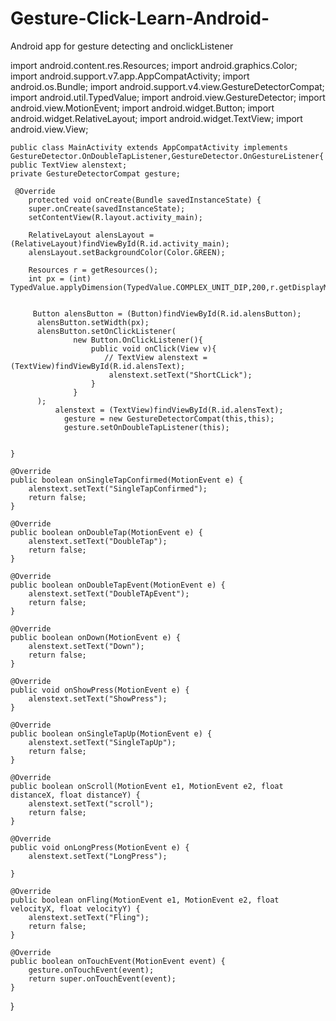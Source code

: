 # Gesture-Click-Learn-Android-
Android app for gesture detecting and onclickListener



import android.content.res.Resources;
import android.graphics.Color;
import android.support.v7.app.AppCompatActivity;
import android.os.Bundle;
import android.support.v4.view.GestureDetectorCompat;
import android.util.TypedValue;
import android.view.GestureDetector;
import android.view.MotionEvent;
import android.widget.Button;
import android.widget.RelativeLayout;
import android.widget.TextView;
import android.view.View;


    public class MainActivity extends AppCompatActivity implements GestureDetector.OnDoubleTapListener,GestureDetector.OnGestureListener{
    public TextView alenstext;
    private GestureDetectorCompat gesture;

     @Override
        protected void onCreate(Bundle savedInstanceState) {
        super.onCreate(savedInstanceState);
        setContentView(R.layout.activity_main);

        RelativeLayout alensLayout = (RelativeLayout)findViewById(R.id.activity_main);
        alensLayout.setBackgroundColor(Color.GREEN);

        Resources r = getResources();
        int px = (int) TypedValue.applyDimension(TypedValue.COMPLEX_UNIT_DIP,200,r.getDisplayMetrics());


         Button alensButton = (Button)findViewById(R.id.alensButton);
          alensButton.setWidth(px);
          alensButton.setOnClickListener(
                  new Button.OnClickListener(){
                      public void onClick(View v){
                         // TextView alenstext = (TextView)findViewById(R.id.alensText);
                          alenstext.setText("ShortCLick");
                      }
                  }
          );
              alenstext = (TextView)findViewById(R.id.alensText);
                gesture = new GestureDetectorCompat(this,this);
                gesture.setOnDoubleTapListener(this);


    }

    @Override
    public boolean onSingleTapConfirmed(MotionEvent e) {
        alenstext.setText("SingleTapConfirmed");
        return false;
    }

    @Override
    public boolean onDoubleTap(MotionEvent e) {
        alenstext.setText("DoubleTap");
        return false;
    }

    @Override
    public boolean onDoubleTapEvent(MotionEvent e) {
        alenstext.setText("DoubleTApEvent");
        return false;
    }

    @Override
    public boolean onDown(MotionEvent e) {
        alenstext.setText("Down");
        return false;
    }

    @Override
    public void onShowPress(MotionEvent e) {
        alenstext.setText("ShowPress");
    }

    @Override
    public boolean onSingleTapUp(MotionEvent e) {
        alenstext.setText("SingleTapUp");
        return false;
    }

    @Override
    public boolean onScroll(MotionEvent e1, MotionEvent e2, float distanceX, float distanceY) {
        alenstext.setText("scroll");
        return false;
    }

    @Override
    public void onLongPress(MotionEvent e) {
        alenstext.setText("LongPress");

    }

    @Override
    public boolean onFling(MotionEvent e1, MotionEvent e2, float velocityX, float velocityY) {
        alenstext.setText("Fling");
        return false;
    }

    @Override
    public boolean onTouchEvent(MotionEvent event) {
        gesture.onTouchEvent(event);
        return super.onTouchEvent(event);
    }
}
